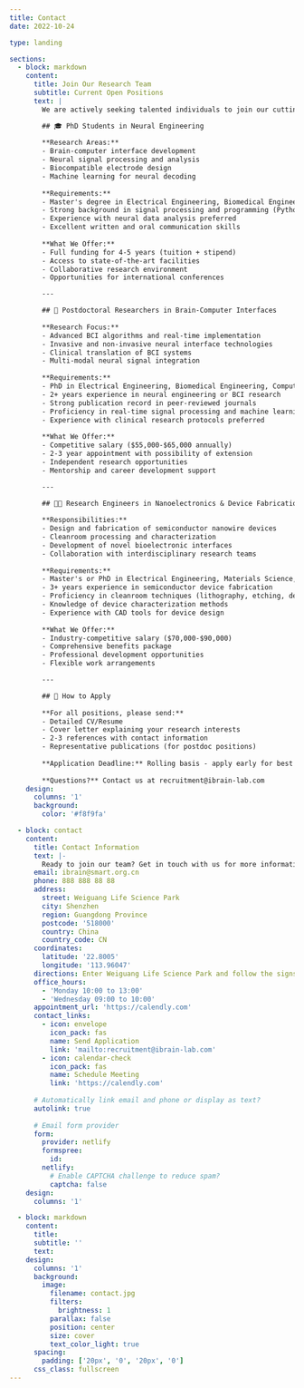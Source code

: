 ```yaml
---
title: Contact
date: 2022-10-24

type: landing

sections:
  - block: markdown
    content:
      title: Join Our Research Team
      subtitle: Current Open Positions
      text: |
        We are actively seeking talented individuals to join our cutting-edge research in brain-computer interfaces, nanoelectronics, and bioelectronics.

        ## 🎓 PhD Students in Neural Engineering
        
        **Research Areas:**
        - Brain-computer interface development
        - Neural signal processing and analysis
        - Biocompatible electrode design
        - Machine learning for neural decoding
        
        **Requirements:**
        - Master's degree in Electrical Engineering, Biomedical Engineering, Neuroscience, or related field
        - Strong background in signal processing and programming (Python/MATLAB)
        - Experience with neural data analysis preferred
        - Excellent written and oral communication skills
        
        **What We Offer:**
        - Full funding for 4-5 years (tuition + stipend)
        - Access to state-of-the-art facilities
        - Collaborative research environment
        - Opportunities for international conferences

        ---

        ## 🔬 Postdoctoral Researchers in Brain-Computer Interfaces
        
        **Research Focus:**
        - Advanced BCI algorithms and real-time implementation
        - Invasive and non-invasive neural interface technologies
        - Clinical translation of BCI systems
        - Multi-modal neural signal integration
        
        **Requirements:**
        - PhD in Electrical Engineering, Biomedical Engineering, Computer Science, or related field
        - 2+ years experience in neural engineering or BCI research
        - Strong publication record in peer-reviewed journals
        - Proficiency in real-time signal processing and machine learning
        - Experience with clinical research protocols preferred
        
        **What We Offer:**
        - Competitive salary ($55,000-$65,000 annually)
        - 2-3 year appointment with possibility of extension
        - Independent research opportunities
        - Mentorship and career development support

        ---

        ## 👨‍💻 Research Engineers in Nanoelectronics & Device Fabrication
        
        **Responsibilities:**
        - Design and fabrication of semiconductor nanowire devices
        - Cleanroom processing and characterization
        - Development of novel bioelectronic interfaces
        - Collaboration with interdisciplinary research teams
        
        **Requirements:**
        - Master's or PhD in Electrical Engineering, Materials Science, or related field
        - 3+ years experience in semiconductor device fabrication
        - Proficiency in cleanroom techniques (lithography, etching, deposition)
        - Knowledge of device characterization methods
        - Experience with CAD tools for device design
        
        **What We Offer:**
        - Industry-competitive salary ($70,000-$90,000)
        - Comprehensive benefits package
        - Professional development opportunities
        - Flexible work arrangements

        ---

        ## 📧 How to Apply
        
        **For all positions, please send:**
        - Detailed CV/Resume
        - Cover letter explaining your research interests
        - 2-3 references with contact information
        - Representative publications (for postdoc positions)
        
        **Application Deadline:** Rolling basis - apply early for best consideration
        
        **Questions?** Contact us at recruitment@ibrain-lab.com
    design:
      columns: '1'
      background:
        color: '#f8f9fa'

  - block: contact
    content:
      title: Contact Information
      text: |-
        Ready to join our team? Get in touch with us for more information about current opportunities or to discuss potential collaborations.
      email: ibrain@smart.org.cn
      phone: 888 888 88 88
      address:
        street: Weiguang Life Science Park
        city: Shenzhen
        region: Guangdong Province
        postcode: '518000'
        country: China
        country_code: CN
      coordinates:
        latitude: '22.8005'
        longitude: '113.96047'
      directions: Enter Weiguang Life Science Park and follow the signs to our office
      office_hours:
        - 'Monday 10:00 to 13:00'
        - 'Wednesday 09:00 to 10:00'
      appointment_url: 'https://calendly.com'
      contact_links:
        - icon: envelope
          icon_pack: fas
          name: Send Application
          link: 'mailto:recruitment@ibrain-lab.com'
        - icon: calendar-check
          icon_pack: fas
          name: Schedule Meeting
          link: 'https://calendly.com'
    
      # Automatically link email and phone or display as text?
      autolink: true
    
      # Email form provider
      form:
        provider: netlify
        formspree:
          id:
        netlify:
          # Enable CAPTCHA challenge to reduce spam?
          captcha: false
    design:
      columns: '1'

  - block: markdown
    content:
      title:
      subtitle: ''
      text:
    design:
      columns: '1'
      background:
        image: 
          filename: contact.jpg
          filters:
            brightness: 1
          parallax: false
          position: center
          size: cover
          text_color_light: true
      spacing:
        padding: ['20px', '0', '20px', '0']
      css_class: fullscreen
---
```

